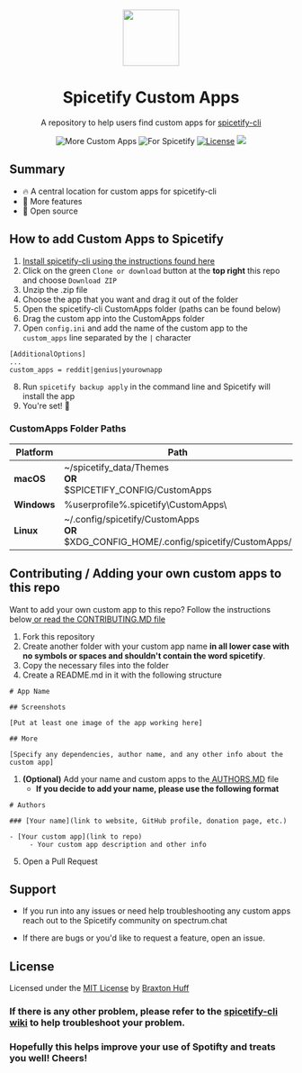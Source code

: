 <p align="center"><a href="https://github.com/3raxton/spicetify-custom-apps/"
target="_blank"><br><img width="100" src="https://emojipedia-us.s3.dualstack.us-west-1.amazonaws.com/thumbs/240/apple/271/fire_1f525.png"></a></p>
<h1 align="center">Spicetify Custom Apps</h1>
<p align="center">A repository to help users find custom apps for  <a href="https://github.com/khanhas/spicetify-cli" target="_blank"> spicetify-cli</a></p>
<p align="center">
</a>
<a><img src="https://img.shields.io/badge/more-Custom%20Apps-orange.svg" alt="More Custom Apps"></a>
<a><img src="https://img.shields.io/badge/for-spicetify-E71A0E.svg" alt="For Spicetify"></a>
<a href="https://3raxton.github.io/license"><img src="https://img.shields.io/badge/License-MIT-blue.svg" alt="License"></a>
<a href="https://hits.seeyoufarm.com"><img src="https://hits.seeyoufarm.com/api/count/incr/badge.svg?url=https%3A%2F%2Fgithub.com%2F3raxton%2Fspicetify-customapps%2F&count_bg=%23E71A0E&title_bg=%23000000&icon=spotify.svg&icon_color=%23E71A0E&title=hits&edge_flat=false"/></a></p>

## Summary
- 🔥 A central location for custom apps for spicetify-cli
- 👀 More features
- 🎉 Open source

## How to add Custom Apps to Spicetify

1. [Install spicetify-cli using the instructions found here](https://github.com/khanhas/spicetify-cli/wiki/Installation)
2.  Click on the green `Clone or download` button at the <b>top right</b> this repo  and choose ```Download ZIP```
3.  Unzip the .zip file 
4. Choose the app that you want and drag it out of the folder
5. Open the spicetify-cli CustomApps folder (paths can be found below)
6. Drag the custom app into the CustomApps folder
7. Open ```config.ini``` and add the name of the custom app to the ```custom_apps``` line separated by the ```|``` character
```
[AdditionalOptions]
...
custom_apps = reddit|genius|yourownapp
```
8. Run ```spicetify backup apply``` in the command line and Spicetify will install the app
9. You're set! 🎉

### CustomApps Folder Paths

| **Platform**|**Path**                                                                                    |
| ------------|--------------------------------------------------------------------------------------------|
| **macOS**   |~/spicetify_data/Themes <br> **OR**<br>$SPICETIFY_CONFIG/CustomApps                         |
| **Windows** |%userprofile%\.spicetify\CustomApps\                                                        |
| **Linux**   |~/.config/spicetify/CustomApps <br> **OR**<br>$XDG_CONFIG_HOME/.config/spicetify/CustomApps/|


## Contributing / Adding your own custom apps to this repo
Want to add your own custom app to this repo? Follow the instructions below<a href="https://github.com/3raxton/spicetify-custom-apps/blob/main/CONTRIBUTING.md"  target="_blank"> or read the CONTRIBUTING.MD file</a>

1. Fork this repository
2. Create another folder with your custom app name **in all lower case with no symbols or spaces and shouldn't contain the word spicetify**. 
3. Copy the necessary files into the folder
4. Create a README.md in it with the following structure
```
# App Name

## Screenshots

[Put at least one image of the app working here]

## More

[Specify any dependencies, author name, and any other info about the custom app]
```
1. **(Optional)** Add your name and custom apps to the<a href="https://github.com/3raxton/spicetify-custom-apps/blob/main/AUTHORS.md"  target="_blank"> AUTHORS.MD</a> file 
     - **If you decide to add your name, please use the following format**
```
# Authors

### [Your name](link to website, GitHub profile, donation page, etc.)

- [Your custom app](link to repo)
     - Your custom app description and other info
```
5. Open a Pull Request

## Support

* If you run into any issues or need help troubleshooting any custom apps reach out to the Spicetify community on spectrum.chat

* If there are bugs or you'd like to request a feature, open an issue.

## License
Licensed under the [MIT License](https://3raxton.github.io/license) by [Braxton Huff](https://github.com/3raxton) 

### **If there is any other problem, please refer to the <a href="https://github.com/khanhas/spicetify-cli/wiki"  target="_blank">spicetify-cli wiki</a> to help troubleshoot your problem.**

### **Hopefully this helps improve your use of Spotifty and treats you well! Cheers!**
